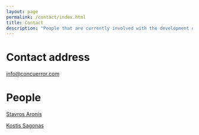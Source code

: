 ```yaml
---
layout: page
permalink: /contact/index.html
title: Contact
description: "People that are currently involved with the development of Concuerror."
---
```


# Contact address

<info@concuerror.com>

# People

[Stavros Aronis](https://github.com/aronisstav)

[Kostis Sagonas](https://github.com/kostis)
